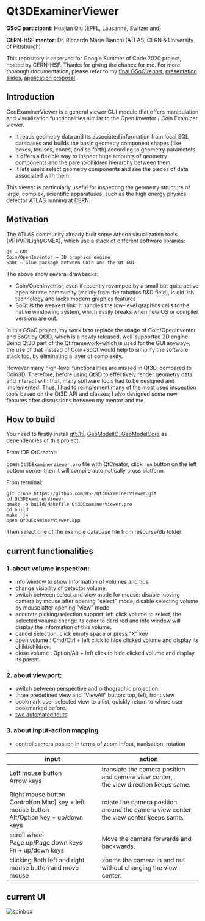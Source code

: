 # Qt3DExaminerViewer

**GSoC participant**: Huajian Qiu (EPFL, Lausanne, Switzerland)

**CERN-HSF mentor**: Dr. Riccardo Maria Bianchi (ATLAS, CERN & University of Pittsburgh)

This repository is reserved for Google Summer of Code 2020 project, hosted by CERN-HSF. Thanks for giving the chance for me. 
For more thorough documentation, please refer to my [final GSoC report](https://docs.google.com/document/d/10I00Gz-JkWyfkBxf3iAYtOhVq7QwVbnep8SsJHSZdho/edit?usp=sharing), [presentation slides](https://docs.google.com/presentation/d/10ut0qlqdP9e3BUP_aFZ-F3chzL1kFoLcUwCfs8jjQ3k/edit?usp=sharing), [application proposal](https://docs.google.com/document/d/1PuiWyJuALC7vUnVg-wExRN6eULU-tJmclNQYqueXAWI/edit?usp=sharing). 

## Introduction 
GeoExaminerViewer is a general viewer GUI module that offers manipulation and visualization functionalities similar to the Open Inventor / Coin Examiner viewer. 

- It reads geometry data and its associated information from local SQL databases and builds the basic geometry component shapes (like boxes, toruses, cones, and so forth) according to geometry parameters.
- It offers a flexible way to inspect huge amounts of geometry components and the parent-children hierarchy between them. 
- It lets users select geometry components and see the pieces of data associated with them.

This viewer is particularly useful for inspecting the geometry structure of large, complex, scientific apparatuses,  such as the high energy physics detector ATLAS running at CERN. 

## Motivation
The ATLAS  community already built some Athena visualization tools (VP1/VP1Light/GMEX), which use a stack of different software libraries: 
```
Qt → GUI
Coin/OpenInventor → 3D graphics engine
SoQt → Glue package between Coin and the Qt GUI
```
The above show several drawbacks:
- Coin/OpenInventor, even if recently revamped by a small but quite active open source community (mainly from the robotics R&D field), is old-ish technology and lacks modern graphics features
- SoQt is the weakest link: it handles the low-level graphics calls to the native windowing system, which easily breaks when new OS or compiler versions are out.

In this GSoC project, my work is to replace the usage of Coin/OpenInventor and SoQt by Qt3D, which is a newly released, well-supported 3D engine. Being Qt3D part of the Qt framework–which is used for the GUI anyway–, the use of that instead of Coin+SoQt would help to simplify the software stack too, by eliminating a layer of complexity.

However many high-level functionalities are missed in Qt3D, compared to Coin3D.  Therefore, before using Qt3D to effectively render geometry data and interact with that, many software tools had to be designed and implemented.  Thus, I had to reimplement many of the most used inspection tools based on the Qt3D API and classes; I also  designed some new features after discussions between my mentor and me.  



## How to build
You need to firstly install [qt5.15](https://www.qt.io/download-open-source), [GeoModelIO, GeoModelCore](https://gitlab.cern.ch/GeoModelDev/GeoModel) as dependencies of this project.

From IDE QtCreator:


open `Qt3DExaminerViewer.pro` file with QtCreator, click `run` button on the left bottom corner then it will compile automatically cross platform.

From terminal:

```
git clone https://github.com/HSF/Qt3DExaminerViewer.git
cd Qt3DExaminerViewer
qmake -o build/Makefile Qt3DExaminerViewer.pro
cd build
make -j4 
open Qt3DExaminerViewer.app
```
Then select one of the example database file from resourse/db folder.

## current functionalities

### 1. about volume inspection:
- info window to show information of volumes and tips
- change visibility of detector volume.
- switch between select and view mode for mouse:  disable moving camera by mouse after opening "select" mode, disable selecting volume by mouse after opening "view" mode 
- accurate picking/selection support: left click volume to select, the selected volume change its color to dard red and info window will display the information of this volume.
- cancel selection: click empty space or press "X" key
- open volume : Cmd/Ctrl + left click to hide clicked volume and display its child/children.
- close volume : Option/Alt + left click to hide clicked volume and display its parent.

### 2. about viewport:
- switch between perspective and orthographic projection.
- three predefined view and "ViewAll" button: top, left, front view
- bookmark user selected view to a list, quickly return to where user bookmarked before.
- [two automated tours](https://youtu.be/dYyYomakvLE)

### 3. about input-action mapping 
- control camera postion in terms of zoom in/out, tranlsation, rotation

| input | action |
| ---- | ---- |
| Left mouse button<br>Arrow keys | translate the camera position and camera view center,<br>the view direction keeps same.|
| Right mouse button<br>Control(on Mac) key + left mouse button<br>Alt/Option key + up/down keys | rotate the camera position around the camera view center,<br>the view center keeps same.|
| scroll wheel<br>Page up/Page down keys<br>Fn + up/down keys | Move the camera forwards and backwards. |
| clicking Both left and right mouse button and move mouse | zooms the camera in and out without changing the view center. |
## current UI

![spinbox](https://firebasestorage.googleapis.com/v0/b/steam-key-269816.appspot.com/o/Screenshot%202020-08-28%20at%2000.10.02.png?alt=media&token=29833747-f545-463d-8c91-e40f419f30d9)

